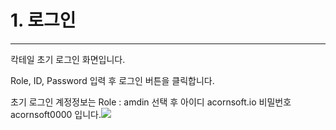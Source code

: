 # 1. 로그인

---

칵테일 초기 로그인 화면입니다.

Role, ID, Password 입력 후 로그인 버튼을 클릭합니다.

초기 로그인 계정정보는 Role : amdin 선택 후 아이디 acornsoft.io 비밀번호 acornsoft0000 입니다.![](/assets/로그인.png)

